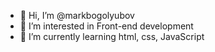 - 👋 Hi, I’m @markbogolyubov
- 👀 I’m interested in Front-end development
- 🌱 I’m currently learning html, css, JavaScript

<!---
markbogolyubov/markbogolyubov is a ✨ special ✨ repository because its `README.md` (this file) appears on your GitHub profile.
You can click the Preview link to take a look at your changes.
--->
